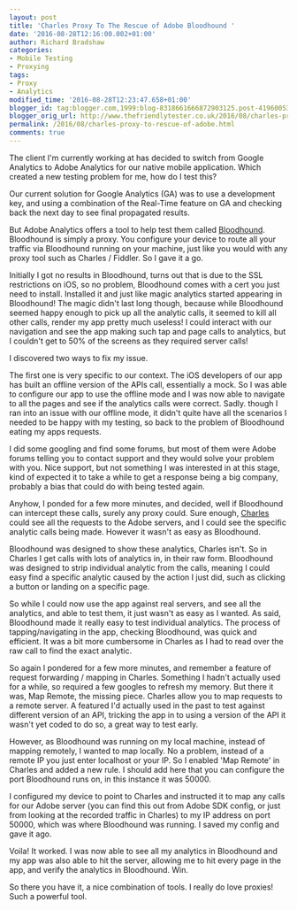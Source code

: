 ```yaml
---
layout: post
title: 'Charles Proxy To The Rescue of Adobe Bloodhound '
date: '2016-08-28T12:16:00.002+01:00'
author: Richard Bradshaw
categories:
- Mobile Testing
- Proxying
tags:
- Proxy
- Analytics
modified_time: '2016-08-28T12:23:47.658+01:00'
blogger_id: tag:blogger.com,1999:blog-8318661666872903125.post-4196005353324406235
blogger_orig_url: http://www.thefriendlytester.co.uk/2016/08/charles-proxy-to-rescue-of-adobe.html
permalink: /2016/08/charles-proxy-to-rescue-of-adobe.html
comments: true
---
```


The client I'm currently working at has decided to switch from Google Analytics to Adobe Analytics for our native mobile application. Which created a new testing problem for me, how do I test this?  

Our current solution for Google Analytics (GA) was to use a development key, and using a combination of the Real-Time feature on GA and checking back the next day to see final propagated results.  

But Adobe Analytics offers a tool to help test them called [Bloodhound](https://marketing.adobe.com/developer/gallery/bloodhound-app-measurement-qa-tool-1). Bloodhound is simply a proxy. You configure your device to route all your traffic via Bloodhound running on your machine, just like you would with any proxy tool such as Charles / Fiddler. So I gave it a go.  

Initially I got no results in Bloodhound, turns out that is due to the SSL restrictions on iOS, so no problem, Bloodhound comes with a cert you just need to install. Installed it and just like magic analytics started appearing in Bloodhound! The magic didn't last long though, because while Bloodhound seemed happy enough to pick up all the analytic calls, it seemed to kill all other calls, render my app pretty much useless! I could interact with our navigation and see the app making such tap and page calls to analytics, but I couldn't get to 50% of the screens as they required server calls!  

I discovered two ways to fix my issue.  

The first one is very specific to our context. The iOS developers of our app has built an offline version of the APIs call, essentially a mock. So I was able to configure our app to use the offline mode and I was now able to navigate to all the pages and see if the analytics calls were correct. Sadly. though I ran into an issue with our offline mode, it didn't quite have all the scenarios I needed to be happy with my testing, so back to the problem of Bloodhound eating my apps requests.  

I did some googling and find some forums, but most of them were Adobe forums telling you to contact support and they would solve your problem with you. Nice support, but not something I was interested in at this stage, kind of expected it to take a while to get a response being a big company, probably a bias that could do with being tested again.  

Anyhow, I ponded for a few more minutes, and decided, well if Bloodhound can intercept these calls, surely any proxy could. Sure enough, [Charles](http://charlesproxy.com/) could see all the requests to the Adobe servers, and I could see the specific analytic calls being made. However it wasn't as easy as Bloodhound.  

Bloodhound was designed to show these analytics, Charles isn't. So in Charles I get calls with lots of analytics in, in their raw form. Bloodhound was designed to strip individual analytic from the calls, meaning I could easy find a specific analytic caused by the action I just did, such as clicking a button or landing on a specific page.  

So while I could now use the app against real servers, and see all the analytics, and able to test them, it just wasn't as easy as I wanted. As said, Bloodhound made it really easy to test individual analytics. The process of tapping/navigating in the app, checking Bloodhound, was quick and efficient. It was a bit more cumbersome in Charles as I had to read over the raw call to find the exact analytic.  

So again I pondered for a few more minutes, and remember a feature of request forwarding / mapping in Charles. Something I hadn't actually used for a while, so required a few googles to refresh my memory. But there it was, Map Remote, the missing piece. Charles allow you to map requests to a remote server. A featured I'd actually used in the past to test against different version of an API, tricking the app in to using a version of the API it wasn't yet coded to do so, a great way to test early.  

However, as Bloodhound was running on my local machine, instead of mapping remotely, I wanted to map locally. No a problem, instead of a remote IP you just enter localhost or your IP. So I enabled 'Map Remote' in Charles and added a new rule. I should add here that you can configure the port Bloodhound runs on, in this instance it was 50000.  

I configured my device to point to Charles and instructed it to map any calls for our Adobe server (you can find this out from Adobe SDK config, or just from looking at the recorded traffic in Charles) to my IP address on port 50000, which was where Bloodhound was running. I saved my config and gave it ago.  

Voila! It worked. I was now able to see all my analytics in Bloodhound and my app was also able to hit the server, allowing me to hit every page in the app, and verify the analytics in Bloodhound. Win.  

So there you have it, a nice combination of tools. I really do love proxies! Such a powerful tool.